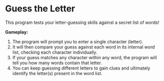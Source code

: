 # Guess the Letter

This program tests your letter-guessing skills against a secret list of words!

**Gameplay:**

1. The program will prompt you to enter a single character (letter).
2. It will then compare your guess against each word in its internal word list, checking each character individually.
3. If your guess matches any character within any word, the program will tell you how many words contain that letter.
4. You can keep guessing different letters to gain clues and ultimately identify the letter(s) present in the word list.
